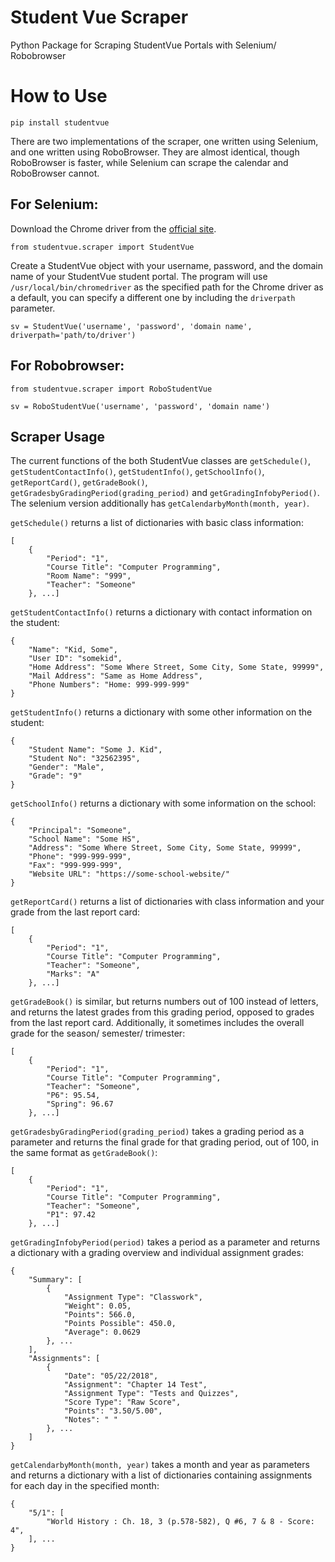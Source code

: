 # Student Vue Scraper
Python Package for Scraping StudentVue Portals with Selenium/ Robobrowser

# How to Use

```pip install studentvue```

There are two implementations of the scraper, one written using Selenium, and one written using RoboBrowser. They are almost identical, though RoboBrowser is faster, while Selenium can scrape the calendar and RoboBrowser cannot.

## For Selenium:

Download the Chrome driver from the [official site](https://sites.google.com/a/chromium.org/chromedriver/downloads).

```from studentvue.scraper import StudentVue```

Create a StudentVue object with your username, password, and the domain name of your StudentVue student portal. The program will use ```/usr/local/bin/chromedriver``` as the specified path for the Chrome driver as a default, you can specify a different one by including the ```driverpath``` parameter.

```sv = StudentVue('username', 'password', 'domain name', driverpath='path/to/driver')```

## For Robobrowser:
    
```from studentvue.scraper import RoboStudentVue```

```sv = RoboStudentVue('username', 'password', 'domain name')```

## Scraper Usage

The current functions of the both StudentVue classes are ```getSchedule()```, ```getStudentContactInfo()```, ```getStudentInfo()```, ```getSchoolInfo()```, ```getReportCard()```, ```getGradeBook()```, ```getGradesbyGradingPeriod(grading_period)``` and ```getGradingInfobyPeriod()```. The selenium version additionally has ```getCalendarbyMonth(month, year)```.

```getSchedule()``` returns a list of dictionaries with basic class information:
```
[
    {
        "Period": "1",
        "Course Title": "Computer Programming",
        "Room Name": "999",
        "Teacher": "Someone"
    }, ...]
```

```getStudentContactInfo()``` returns a dictionary with contact information on the student:
```
{
    "Name": "Kid, Some",
    "User ID": "somekid",
    "Home Address": "Some Where Street, Some City, Some State, 99999",
    "Mail Address": "Same as Home Address",
    "Phone Numbers": "Home: 999-999-999"
}
```

```getStudentInfo()``` returns a dictionary with some other information on the student:
```
{
    "Student Name": "Some J. Kid",
    "Student No": "32562395",
    "Gender": "Male",
    "Grade": "9"
}
```

```getSchoolInfo()``` returns a dictionary with some information on the school:
```
{
    "Principal": "Someone",
    "School Name": "Some HS",
    "Address": "Some Where Street, Some City, Some State, 99999",
    "Phone": "999-999-999",
    "Fax": "999-999-999",
    "Website URL": "https://some-school-website/"
}
```

```getReportCard()``` returns a list of dictionaries with class information and your grade from the last report card:
```
[
    {
        "Period": "1",
        "Course Title": "Computer Programming",
        "Teacher": "Someone",
        "Marks": "A"
    }, ...]
```

```getGradeBook()``` is similar, but returns numbers out of 100 instead of letters, and returns the latest grades from this grading period, opposed to grades from the last report card. Additionally, it sometimes includes the overall grade for the season/ semester/ trimester:
```
[
    {
        "Period": "1",
        "Course Title": "Computer Programming",
        "Teacher": "Someone",
        "P6": 95.54,
        "Spring": 96.67
    }, ...]
```

```getGradesbyGradingPeriod(grading_period)``` takes a grading period as a parameter and returns the final grade for that grading period, out of 100, in the same format as ```getGradeBook()```:
```
[
    {
        "Period": "1",
        "Course Title": "Computer Programming",
        "Teacher": "Someone",
        "P1": 97.42
    }, ...]
```

```getGradingInfobyPeriod(period)``` takes a period as a parameter and returns a dictionary with a grading overview and individual assignment grades:
```
{
    "Summary": [
        {
            "Assignment Type": "Classwork",
            "Weight": 0.05,
            "Points": 566.0,
            "Points Possible": 450.0,
            "Average": 0.0629
        }, ...
    ],
    "Assignments": [
        {
            "Date": "05/22/2018",
            "Assignment": "Chapter 14 Test",
            "Assignment Type": "Tests and Quizzes",
            "Score Type": "Raw Score",
            "Points": "3.50/5.00",
            "Notes": " "
        }, ...
    ]
}
```

```getCalendarbyMonth(month, year)``` takes a month and year as parameters and returns a dictionary with a list of dictionaries containing assignments for each day in the specified month:
```
{
    "5/1": [
        "World History : Ch. 18, 3 (p.578-582), Q #6, 7 & 8 - Score: 4",
    ], ...
}
```
